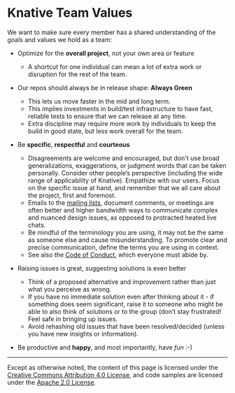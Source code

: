 # Knative Team Values

We want to make sure every member has a shared understanding of the goals and
values we hold as a team:

*   Optimize for the **overall project**, not your own area or feature

    *   A shortcut for one individual can mean a lot of extra work or disruption
        for the rest of the team.

*   Our repos should always be in release shape: **Always Green**

    *   This lets us move faster in the mid and long term.
    *   This implies investments in build/test infrastructure to have fast,
        reliable tests to ensure that we can release at any time.
    *   Extra discipline may require more work by individuals to keep the build
        in good state, but less work overall for the team.

*   Be **specific**, **respectful** and **courteous**

    *   Disagreements are welcome and encouraged, but don't use broad
        generalizations, exaggerations, or judgment words that can be taken
        personally. Consider other people’s perspective (including the wide
        range of applicability of Knative). Empathize with our users. Focus on
        the specific issue at hand, and remember that we all care about the
        project, first and foremost.
    *   Emails to the [mailing lists](CONTRIBUTING.md#contributing-a-feature),
        document comments, or meetings are often better and higher bandwidth
        ways to communicate complex and nuanced design issues, as opposed to
        protracted heated live chats.
    *   Be mindful of the terminology you are using, it may not be the same as
        someone else and cause misunderstanding. To promote clear and precise
        communication, define the terms you are using in context.
    *   See also the [Code of Conduct](CODE-OF-CONDUCT.md), which everyone must
        abide by.

*   Raising issues is great, suggesting solutions is even better

    *   Think of a proposed alternative and improvement rather than just what
        you perceive as wrong.
    *   If you have no immediate solution even after thinking about it - if
        something does seem significant, raise it to someone who might be able
        to also think of solutions or to the group (don’t stay frustrated! Feel
        safe in bringing up issues.
    *   Avoid rehashing old issues that have been resolved/decided
        (unless you have new insights or information).

*   Be productive and **happy**, and most importantly, have *fun* :-)

---

Except as otherwise noted, the content of this page is licensed under the
[Creative Commons Attribution 4.0 License](https://creativecommons.org/licenses/by/4.0/),
and code samples are licensed under the
[Apache 2.0 License](https://www.apache.org/licenses/LICENSE-2.0).
